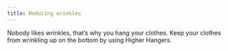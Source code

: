 ```yaml
---
title: Reducing wrinkles
---
```


Nobody likes wrinkles, that’s why you hang your clothes. Keep your clothes from wrinkling up on the bottom by using Higher Hangers.